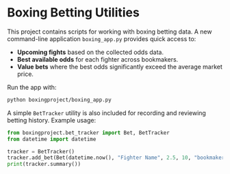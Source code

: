 # Boxing Betting Utilities

This project contains scripts for working with boxing betting data.  A new
command-line application `boxing_app.py` provides quick access to:

- **Upcoming fights** based on the collected odds data.
- **Best available odds** for each fighter across bookmakers.
- **Value bets** where the best odds significantly exceed the average market price.

Run the app with:

```bash
python boxingproject/boxing_app.py
```

A simple `BetTracker` utility is also included for recording and reviewing
betting history.  Example usage:

```python
from boxingproject.bet_tracker import Bet, BetTracker
from datetime import datetime

tracker = BetTracker()
tracker.add_bet(Bet(datetime.now(), "Fighter Name", 2.5, 10, "bookmaker"))
print(tracker.summary())
```
